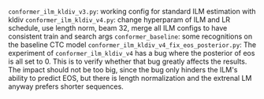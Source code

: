 `conformer_ilm_kldiv_v3.py`: working config for standard ILM estimation with kldiv
`conformer_ilm_kldiv_v4.py`: change hyperparam of ILM and LR schedule, use length norm, beam 32, merge all ILM configs to have consistent train and search args
`conformer_baseline`: some recognitions on the baseline CTC model
`conformer_ilm_kldiv_v4_fix_eos_posterior.py`: The experiment of `conformer_ilm_kldiv_v4` has a bug where the posterior of eos is all set to 0. This is to verify whether that bug greatly affects the results. The impact should not be too big, since the bug only hinders the ILM's ability to predict EOS, but there is length normalization and the extrenal LM anyway prefers shorter sequences.
